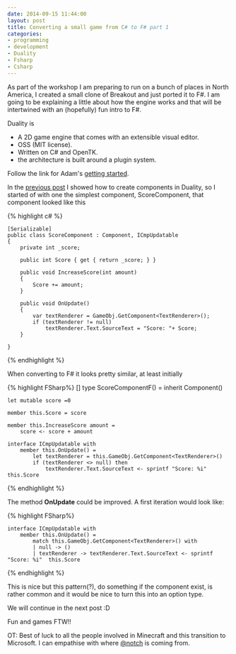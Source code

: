 ```yaml
---
date: 2014-09-15 11:44:00
layout: post
title: Converting a small game from C# to F# part 1
categories:
- programming 
- development
- Duality
- Fsharp
- Csharp
---
```


As part of the workshop I am preparing to run on a bunch of places in North America, I created a small clone of Breakout and just ported it to F#. I am going to be explaining a little about how the engine works and that will be intertwined with an (hopefully) fun intro to F#.

Duality is 

* A 2D game engine that comes with an extensible visual editor.
* OSS (MIT license).
* Written on C# and OpenTK.
* the architecture is built around a plugin system.

Follow the link for Adam's [getting started](https://github.com/AdamsLair/duality/wiki/Getting-Started).

In the [previous post](http://www.roundcrisis.com/2014/09/08/Duality-and-fsharp/) I showed how to create components in Duality, so I started of with one the simplest component, ScoreComponent, that component looked like this

{% highlight c# %}

    [Serializable]
    public class ScoreComponent : Component, ICmpUpdatable
    {
        private int _score;

        public int Score { get { return _score; } }

        public void IncreaseScore(int amount)
        {
            Score += amount;
        }

        public void OnUpdate()
        {
            var textRenderer = GameObj.GetComponent<TextRenderer>();
            if (textRenderer != null) 
                textRenderer.Text.SourceText = "Score: "+ Score;
        }

    }

{% endhighlight %}

When converting to F# it looks pretty similar, at least initially

{% highlight FSharp%}
[<Serializable>]
type ScoreComponentF() = 
    inherit Component()

    let mutable score =0

    member this.Score = score
    
    member this.IncreaseScore amount =
        score <- score + amount        
    
    interface ICmpUpdatable with 
        member this.OnUpdate() =
            let textRenderer = this.GameObj.GetComponent<TextRenderer>()
            if (textRenderer <> null) then
                textRenderer.Text.SourceText <- sprintf "Score: %i"  this.Score
{% endhighlight %}


The method **OnUpdate** could be improved. A first iteration would look like:

{% highlight FSharp%}

    interface ICmpUpdatable with 
        member this.OnUpdate() =
            match this.GameObj.GetComponent<TextRenderer>() with
            | null -> ()
            | textRenderer -> textRenderer.Text.SourceText <- sprintf "Score: %i"  this.Score

{% endhighlight %}

This is nice but this pattern(?), do something if the component exist, is rather common and it would be nice to turn this into an option type.


We will continue in the next post :D

Fun and games FTW!! 

OT: Best of luck to all the people involved in Minecraft and this transition to Microsoft. I can empathise with where [@notch](http://twitter.com/notch) is coming from.